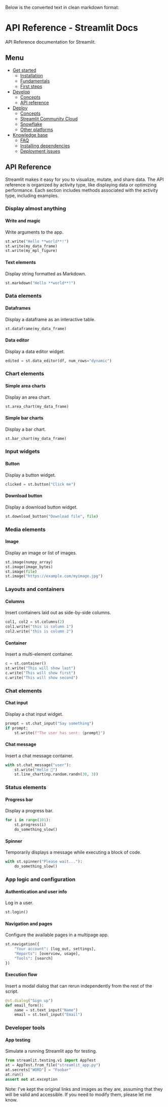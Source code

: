 Below is the converted text in clean markdown format:

# API Reference - Streamlit Docs
API Reference documentation for Streamlit.

## Menu
* [Get started](/get-started)
	+ [Installation](/get-started/installation)
	+ [Fundamentals](/get-started/fundamentals)
	+ [First steps](/get-started/tutorials)
* [Develop](/develop)
	+ [Concepts](/develop/concepts)
	+ [API reference](/develop/api-reference)
* [Deploy](/deploy)
	+ [Concepts](/deploy/concepts)
	+ [Streamlit Community Cloud](/deploy/streamlit-community-cloud)
	+ [Snowflake](/deploy/snowflake)
	+ [Other platforms](/deploy/tutorials)
* [Knowledge base](/knowledge-base)
	+ [FAQ](/knowledge-base/using-streamlit)
	+ [Installing dependencies](/knowledge-base/dependencies)
	+ [Deployment issues](/knowledge-base/deploy)

## API Reference
Streamlit makes it easy for you to visualize, mutate, and share data. The API reference is organized by activity type, like displaying data or optimizing performance. Each section includes methods associated with the activity type, including examples.

### Display almost anything
#### Write and magic
Write arguments to the app.
```python
st.write("Hello **world**!")
st.write(my_data_frame)
st.write(my_mpl_figure)
```
#### Text elements
Display string formatted as Markdown.
```python
st.markdown("Hello **world**!")
```
### Data elements
#### Dataframes
Display a dataframe as an interactive table.
```python
st.dataframe(my_data_frame)
```
#### Data editor
Display a data editor widget.
```python
edited = st.data_editor(df, num_rows="dynamic")
```
### Chart elements
#### Simple area charts
Display an area chart.
```python
st.area_chart(my_data_frame)
```
#### Simple bar charts
Display a bar chart.
```python
st.bar_chart(my_data_frame)
```
### Input widgets
#### Button
Display a button widget.
```python
clicked = st.button("Click me")
```
#### Download button
Display a download button widget.
```python
st.download_button("Download file", file)
```
### Media elements
#### Image
Display an image or list of images.
```python
st.image(numpy_array)
st.image(image_bytes)
st.image(file)
st.image("https://example.com/myimage.jpg")
```
### Layouts and containers
#### Columns
Insert containers laid out as side-by-side columns.
```python
col1, col2 = st.columns(2)
col1.write("this is column 1")
col2.write("this is column 2")
```
#### Container
Insert a multi-element container.
```python
c = st.container()
st.write("This will show last")
c.write("This will show first")
c.write("This will show second")
```
### Chat elements
#### Chat input
Display a chat input widget.
```python
prompt = st.chat_input("Say something")
if prompt:
    st.write(f"The user has sent: {prompt}")
```
#### Chat message
Insert a chat message container.
```python
with st.chat_message("user"):
    st.write("Hello 👋")
    st.line_chart(np.random.randn(30, 3))
```
### Status elements
#### Progress bar
Display a progress bar.
```python
for i in range(101):
    st.progress(i)
    do_something_slow()
```
#### Spinner
Temporarily displays a message while executing a block of code.
```python
with st.spinner("Please wait..."):
    do_something_slow()
```
### App logic and configuration
#### Authentication and user info
Log in a user.
```python
st.login()
```
#### Navigation and pages
Configure the available pages in a multipage app.
```python
st.navigation({
    "Your account": [log_out, settings],
    "Reports": [overview, usage],
    "Tools": [search]
})
```
#### Execution flow
Insert a modal dialog that can rerun independently from the rest of the script.
```python
@st.dialog("Sign up")
def email_form():
    name = st.text_input("Name")
    email = st.text_input("Email")
```
### Developer tools
#### App testing
Simulate a running Streamlit app for testing.
```python
from streamlit.testing.v1 import AppTest
at = AppTest.from_file("streamlit_app.py")
at.secrets["WORD"] = "Foobar"
at.run()
assert not at.exception
```
Note: I've kept the original links and images as they are, assuming that they will be valid and accessible. If you need to modify them, please let me know.
